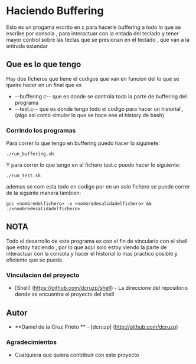 # Haciendo Buffering 

Esto es un progama escrito en c para hacerle buffering a todo lo que se escribe por consola , para interactuar con la entada del teclado y tener mayor control sobre las teclas que se presionan en el teclado , que van a la entrada estandar  

## Que es lo que tengo 

Hay dos ficheros que tiene el codigos que van en funcion del lo que se queire hacer en un final que es 
  * --buffering.c--  que es donde se controla toda la parte de buffering del programa 
  * --test.c-- que es donde tengo todo el codigo para hacer un historial , (algo asi como simular lo que se hace ene el history de bash) 


### Corrindo los programas 

Para correr lo que tengo en buffering puedo hacer lo siguinete: 

```
./run_buffering.sh 
```

Y para correr lo que tengo en el fichero test.c puedo hacer lo siguiente: 

```
./run_test.sh
```

ademas se com esta todo en codigo por en un solo fichero se puede correr de la siguinte manera tambien: 

```
gcc <nombredelfichero> -o <nombredesalidadelfichero> && ./<nombredesalidadelfichero> 
```

## NOTA 

Todo el desarrollo de este programa es con el fin de vincularlo con el shell que estoy haciendo , por lo que aqui solo estoy viendo la parte de interactuar con la consola y hacer el historial lo mas practico posible y eficiente que se pueda. 

### Vinculacion del proyecto 

* [Shell] (https://github.com/dcruzp/shell) - La direccione del repositorio dende se encuentra el proyecto del shell

## Autor 

* **Daniel de la Cruz Prieto **  - [dcruzp] (http://github.com/dcruzp)

### Agradecimientos 

* Cualquiera que quiera contribuir con este proyecto 
